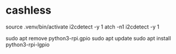 # cashless

source .venv/bin/activate
i2cdetect -y 1
atch -n1 i2cdetect -y 1



sudo apt remove python3-rpi.gpio
sudo apt update
sudo apt install python3-rpi-lgpio